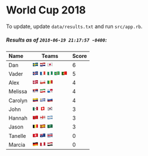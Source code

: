 # World Cup 2018

To update, update `data/results.txt` and run `src/app.rb`.

##### Results as of `2018-06-19 21:17:57 -0400`:

| Name | Teams | Score
| :- | - | -
| Dan | ![](flags/Sweden.png "Sweden") ![](flags/Croatia.png "Croatia") ![](flags/Japan.png "Japan")  | 6 |
| Vader | ![](flags/Iceland.png "Iceland") ![](flags/France.png "France") ![](flags/Nigeria.png "Nigeria") ![](flags/Brazil.png "Brazil") ![](flags/Portugal.png "Portugal")  | 5 |
| Alex | ![](flags/Denmark.png "Denmark") ![](flags/Poland.png "Poland") ![](flags/Senegal.png "Senegal")  | 4 |
| Melissa | ![](flags/Serbia.png "Serbia") ![](flags/Iran.png "Iran") ![](flags/Panama.png "Panama")  | 4 |
| Carolyn | ![](flags/Colombia.png "Colombia") ![](flags/Uruguay.png "Uruguay") ![](flags/Russia.png "Russia")  | 4 |
| John | ![](flags/Mexico.png "Mexico") ![](flags/Switzerland.png "Switzerland") ![](flags/South_Korea.png "South Korea")  | 3 |
| Hannah | ![](flags/Morocco.png "Morocco") ![](flags/England.png "England") ![](flags/Argentina.png "Argentina")  | 3 |
| Jason | ![](flags/Belgium.png "Belgium") ![](flags/Spain.png "Spain") ![](flags/Saudi_Arabia.png "Saudi Arabia")  | 3 |
| Tanelle | ![](flags/Tunisia.png "Tunisia") ![](flags/Australia.png "Australia") ![](flags/Costa_Rica.png "Costa Rica")  | 0 |
| Marcia | ![](flags/Germany.png "Germany") ![](flags/Peru.png "Peru") ![](flags/Egypt.png "Egypt")  | 0 |
